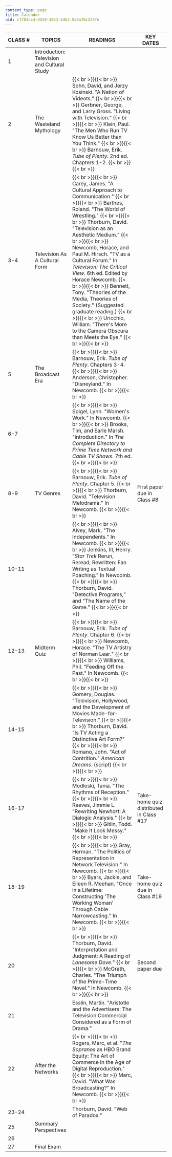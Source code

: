 ```yaml
---
content_type: page
title: Calendar
uid: cf783cc4-dd19-3863-1db3-5c6a70c225fe
---
```


| CLASS # | TOPICS | READINGS | KEY DATES |
| --- | --- | --- | --- |
| 1 | Introduction: Television and Cultural Study |  |  |
| 2 | The Wasteland Mythology |  {{< br >}}{{< br >}} Sohn, David, and Jerzy Kosinski. "A Nation of Videots." {{< br >}}{{< br >}} Gerbner, George, and Larry Gross. "Living with Television." {{< br >}}{{< br >}} Klein, Paul. "The Men Who Run TV Know Us Better than You Think." {{< br >}}{{< br >}} Barnouw, Erik. _Tube of Plenty_. 2nd ed. Chapters 1-2. {{< br >}}{{< br >}}  |  |
| 3-4 | Television As A Cultural Form |  {{< br >}}{{< br >}} Carey, James. "A Cultural Approach to Communication." {{< br >}}{{< br >}} Barthes, Roland. "The World of Wrestling." {{< br >}}{{< br >}} Thorburn, David. "Television as an Aesthetic Medium." {{< br >}}{{< br >}} Newcomb, Horace, and Paul M. Hirsch. "TV as a Cultural Forum." In _Television: The Critical View._ 6th ed. Edited by Horace Newcomb. {{< br >}}{{< br >}} Bennett, Tony. "Theories of the Media, Theories of Society." (Suggested graduate reading.) {{< br >}}{{< br >}} Uricchio, William. "There's More to the Camera Obscura than Meets the Eye." {{< br >}}{{< br >}}  |  |
| 5 | The Broadcast Era |  {{< br >}}{{< br >}} Barnouw, Erik. _Tube of Plenty_. Chapters 3-4. {{< br >}}{{< br >}} Anderson, Christopher. "Disneyland." In Newcomb. {{< br >}}{{< br >}}  |  |
| 6-7 |  |  {{< br >}}{{< br >}} Spigel, Lynn. "Women's Work." In Newcomb. {{< br >}}{{< br >}} Brooks, Tim, and Earle Marsh. "Introduction." In _The Complete Directory to Prime Time Network and Cable TV Shows_. 7th ed. {{< br >}}{{< br >}}  |  |
| 8-9 | TV Genres |  {{< br >}}{{< br >}} Barnouw, Erik. _Tube of Plenty_. Chapter 5. {{< br >}}{{< br >}} Thorburn, David. "Television Melodrama." In Newcomb. {{< br >}}{{< br >}}  | First paper due in Class #8 |
| 10-11 |  |  {{< br >}}{{< br >}} Alvey, Mark. "The Independents." In Newcomb. {{< br >}}{{< br >}} Jenkins, III, Henry. "_Star Trek_ Rerun, Reread, Rewritten: Fan Writing as Textual Poaching." In Newcomb. {{< br >}}{{< br >}} Thorburn, David. "Detective Programs," and "The Name of the Game." {{< br >}}{{< br >}}  |  |
| 12-13 | Midterm Quiz |  {{< br >}}{{< br >}} Barnouw, Erik. _Tube of Plenty_. Chapter 6. {{< br >}}{{< br >}} Newcomb, Horace. "The TV Artistry of Norman Lear." {{< br >}}{{< br >}} Williams, Phil. "Feeding Off the Past." In Newcomb. {{< br >}}{{< br >}}  |  |
| 14-15 |  |  {{< br >}}{{< br >}} Gomery, Douglas. "Television, Hollywood, and the Development of Movies Made-for-Television." {{< br >}}{{< br >}} Thorburn, David. "Is TV Acting a Distinctive Art Form?" {{< br >}}{{< br >}} Romano, John. "Act of Contrition." _American Dreams_. (script) {{< br >}}{{< br >}}  |  |
| 16-17 |  |  {{< br >}}{{< br >}} Modleski, Tania. "The Rhythms of Reception." {{< br >}}{{< br >}} Reeves, Jimmie L. "Rewriting _Newhart_: A Dialogic Analysis." {{< br >}}{{< br >}} Gitlin, Todd. "Make It Look Messy." {{< br >}}{{< br >}}  | Take-home quiz distributed in Class #17 |
| 18-19 |  |  {{< br >}}{{< br >}} Gray, Herman. "The Politics of Representation in Network Television." In Newcomb. {{< br >}}{{< br >}} Byars, Jackie, and Eileen R. Meehan. "Once in a Lifetime: Constructing 'The Working Woman' Through Cable Narrowcasting." In Newcomb. {{< br >}}{{< br >}}  | Take-home quiz due in Class #19 |
| 20 |  |  {{< br >}}{{< br >}} Thorburn, David. "Interpretation and Judgment: A Reading of _Lonesome Dove_." {{< br >}}{{< br >}} McGrath, Charles. "The Triumph of the Prime-Time Novel." In Newcomb. {{< br >}}{{< br >}}  | Second paper due |
| 21 |  | Esslin, Martin. "Aristotle and the Advertisers: The Television Commercial Considered as a Form of Drama." |  |
| 22 | After the Networks |  {{< br >}}{{< br >}} Rogers, Marc, et al. "_The Sopranos_ as HBO Brand Equity: The Art of Commerce in the Age of Digital Reproduction." {{< br >}}{{< br >}} Marc, David. "What Was Broadcasting?" In Newcomb. {{< br >}}{{< br >}}  |  |
| 23-24 |  | Thorburn, David. "Web of Paradox." |  |
| 25 | Summary Perspectives |  |  |
| 26 |  |  |  |
| 27 | Final Exam |  |